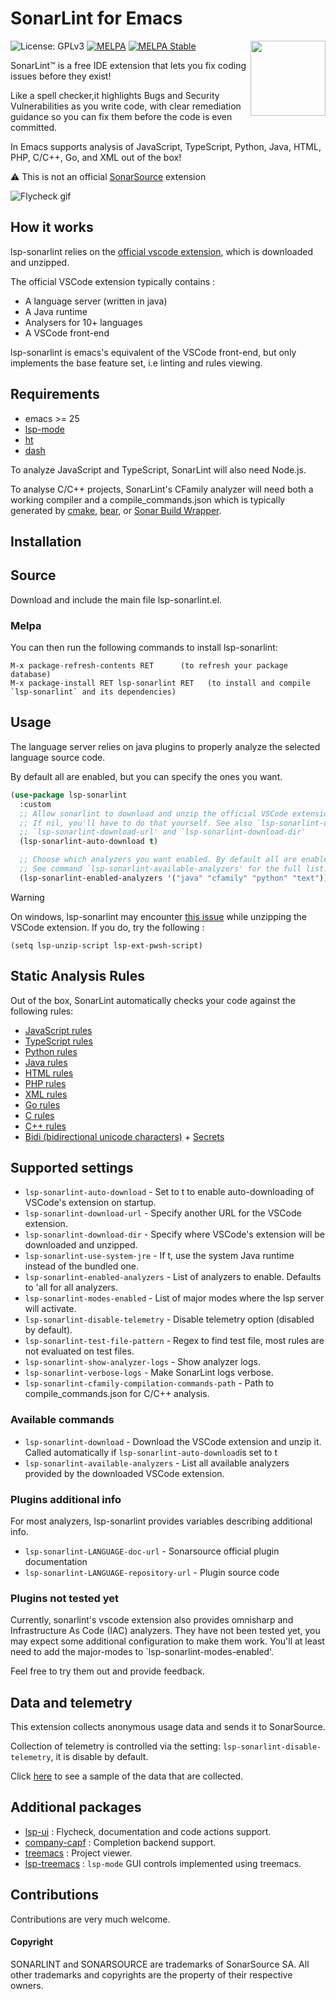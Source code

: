 # SonarLint for Emacs
![License: GPLv3](https://img.shields.io/badge/License-GPLv3-blue.svg)
[![MELPA](https://melpa.org/packages/lsp-sonarlint-badge.svg)](https://melpa.org/#/lsp-sonarlint)
[![MELPA Stable](https://stable.melpa.org/packages/lsp-sonarlint-badge.svg)](https://stable.melpa.org/#/lsp-sonarlint)
<a href="https://www.sonarlint.org/"> <img align="right" width="120" src="./images/SonarLint_icon.svg"></a>

SonarLint™ is a free IDE extension that lets you fix coding issues before they exist!

Like a spell checker,it highlights Bugs and Security Vulnerabilities as you write code, with clear remediation guidance so you can fix them before the code is even committed.

In Emacs supports analysis of JavaScript, TypeScript, Python, Java, HTML, PHP, C/C++,
Go, and XML out of the box!

:warning: This is not an official [SonarSource](https://www.sonarsource.com/) extension

![Flycheck gif](https://gitlab.com/sasanidas/lsp-sonarlint/-/raw/master/examples/sonarlint-example.gif "Flycheck gif")

## How it works

lsp-sonarlint relies on the [official vscode extension](https://github.com/SonarSource/sonarlint-vscode/), which is downloaded and unzipped.

The official VSCode extension typically contains :
- A language server (written in java)
- A Java runtime
- Analysers for 10+ languages
- A VSCode front-end

lsp-sonarlint is emacs's equivalent of the VSCode front-end, but only
implements the base feature set, i.e linting and rules viewing.

## Requirements

- emacs >= 25
- [lsp-mode](https://github.com/emacs-lsp/lsp-mode)
- [ht](https://github.com/Wilfred/ht.el)
- [dash](https://github.com/magnars/dash.el)

To analyze JavaScript and TypeScript, SonarLint will also need Node.js.

To analyse C/C++ projects, SonarLint's CFamily analyzer will need both a working compiler and a
compile_commands.json which is typically generated by
[cmake](https://cmake.org/cmake/help/latest/variable/CMAKE_EXPORT_COMPILE_COMMANDS.html),
[bear](https://github.com/rizsotto/Bear), or
[Sonar Build Wrapper](https://docs.sonarsource.com/sonarcloud/advanced-setup/languages/c-family/prerequisites/#using-build-wrapper).

## Installation

## Source
Download and include the main file lsp-sonarlint.el.

### Melpa
You can then run the following commands to install lsp-sonarlint:

```
M-x package-refresh-contents RET      (to refresh your package database)
M-x package-install RET lsp-sonarlint RET   (to install and compile `lsp-sonarlint` and its dependencies)
```

## Usage
The language server relies on java plugins to properly analyze the selected language source code.

By default all are enabled, but you can specify the ones you want.

``` lisp
(use-package lsp-sonarlint
  :custom
  ;; Allow sonarlint to download and unzip the official VSCode extension
  ;; If nil, you'll have to do that yourself. See also `lsp-sonarlint-download'
  ;; `lsp-sonarlint-download-url' and `lsp-sonarlint-download-dir'
  (lsp-sonarlint-auto-download t)

  ;; Choose which analyzers you want enabled. By default all are enabled
  ;; See command `lsp-sonarlint-available-analyzers' for the full list.
  (lsp-sonarlint-enabled-analyzers '("java" "cfamily" "python" "text")))
```

> [!WARNING]
> On windows, lsp-sonarlint may encounter [this issue](https://github.com/emacs-lsp/lsp-mode/issues/3022) while unzipping the VSCode extension. If you do, try the following :
```elisp
(setq lsp-unzip-script lsp-ext-pwsh-script)
```

## Static Analysis Rules

Out of the box, SonarLint automatically checks your code against the following rules:

- [JavaScript rules](https://rules.sonarsource.com/javascript)
- [TypeScript rules](https://rules.sonarsource.com/typescript)
- [Python rules](https://rules.sonarsource.com/python)
- [Java rules](https://rules.sonarsource.com/java)
- [HTML rules](https://rules.sonarsource.com/html)
- [PHP rules](https://rules.sonarsource.com/php)
- [XML rules](https://rules.sonarsource.com/xml)
- [Go rules](https://rules.sonarsource.com/go)
- [C rules](https://rules.sonarsource.com/c)
- [C++ rules](https://rules.sonarsource.com/cpp)
- [Bidi (bidirectional unicode characters)](https://rules.sonarsource.com/text/) + [Secrets](https://rules.sonarsource.com/secrets/)

## Supported settings

* `lsp-sonarlint-auto-download` - Set to t to enable auto-downloading of VSCode's extension on startup.
* `lsp-sonarlint-download-url` - Specify another URL for the VSCode extension.
* `lsp-sonarlint-download-dir` - Specify where VSCode's extension will be downloaded and unzipped.
* `lsp-sonarlint-use-system-jre` - If t, use the system Java runtime instead of the bundled one.
* `lsp-sonarlint-enabled-analyzers` - List of analyzers to enable. Defaults to 'all for all analyzers.
* `lsp-sonarlint-modes-enabled` - List of major modes where the lsp server will activate.
* `lsp-sonarlint-disable-telemetry` - Disable telemetry option (disabled by default).
* `lsp-sonarlint-test-file-pattern` - Regex to find test file, most rules are not evaluated on test files.
* `lsp-sonarlint-show-analyzer-logs` - Show analyzer logs.
* `lsp-sonarlint-verbose-logs` - Make SonarLint logs verbose.
* `lsp-sonarlint-cfamily-compilation-commands-path` - Path to compile_commands.json for C/C++ analysis.

### Available commands
* `lsp-sonarlint-download` - Download the VSCode extension and unzip it. Called automatically
if `lsp-sonarlint-auto-download`is set to t
* `lsp-sonarlint-available-analyzers` - List all available analyzers provided by the downloaded VSCode extension.

### Plugins additional info

For most analyzers, lsp-sonarlint provides variables describing additional
info.

* `lsp-sonarlint-LANGUAGE-doc-url` - Sonarsource official plugin documentation
* `lsp-sonarlint-LANGUAGE-repository-url` - Plugin source code

### Plugins not tested yet
Currently, sonarlint's vscode extension also provides omnisharp and Infrastructure As Code (IAC)
analyzers. They have not been tested yet, you may expect some additional configuration
to make them work.
You'll at least need to add the major-modes to `lsp-sonarlint-modes-enabled'.

Feel free to try them out and provide feedback.

## Data and telemetry

This extension collects anonymous usage data and sends it to SonarSource.

Collection of telemetry is controlled via the setting: `lsp-sonarlint-disable-telemetry`, it is disable by default.

Click [here](https://github.com/SonarSource/sonarlint-vscode/blob/master/telemetry-sample.md) to see a sample of the data that are collected.

## Additional packages

* [lsp-ui](https://github.com/emacs-lsp/lsp-ui) : Flycheck, documentation and code actions support.
* [company-capf](https://github.com/company-mode/company-mode) : Completion backend support.
* [treemacs](https://github.com/Alexander-Miller/treemacs) : Project viewer.
* [lsp-treemacs](https://github.com/emacs-lsp/lsp-treemacs) : `lsp-mode` GUI controls implemented using treemacs.

## Contributions

Contributions are very much welcome.

#### Copyright

SONARLINT and SONARSOURCE are trademarks of SonarSource SA.
All other trademarks and copyrights are the property of their respective owners.

